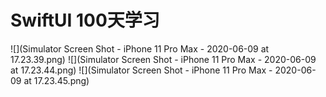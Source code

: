 # SwiftUI 100天学习
![](Simulator Screen Shot - iPhone 11 Pro Max - 2020-06-09 at 17.23.39.png)
![](Simulator Screen Shot - iPhone 11 Pro Max - 2020-06-09 at 17.23.44.png)
![](Simulator Screen Shot - iPhone 11 Pro Max - 2020-06-09 at 17.23.45.png)
